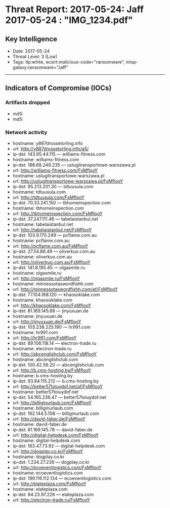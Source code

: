 # Threat Report: 2017-05-24: Jaff 2017-05-24 : "IMG_1234.pdf"


## Key Intelligence
* Date: 2017-05-24
* Threat Level: 3 (Low)
* Tags: tlp:white, ecsirt:malicious-code="ransomware", misp-galaxy:ransomware="Jaff"

---

## Indicators of Compromise (IOCs)
### Artifacts dropped
* md5: <md5>
* md5: <md5>

### Network activity
* hostname: y887drossetorling.info
* url: http://y887drossetorling.info/a5/
* ip-dst: 143.95.44.115 — williams-fitness.com
* hostname: williams-fitness.com
* ip-dst: 188.68.249.235 — uslugitransportowe-warszawa.pl
* url: http://williams-fitness.com/FsMflooY
* hostname: uslugitransportowe-warszawa.pl
* url: http://uslugitransportowe-warszawa.pl/FsMflooY
* ip-dst: 95.213.201.30 — tdtuusula.com
* hostname: tdtuusula.com
* url: http://tdtuusula.com/FsMflooY
* ip-dst: 70.33.241.150 — tbhomeinspection.com
* hostname: tbhomeinspection.com
* url: http://tbhomeinspection.com/FsMflooY
* ip-dst: 37.247.111.46 — tabelaistanbul.net
* hostname: tabelaistanbul.net
* url: http://tabelaistanbul.net/FsMflooY
* ip-dst: 103.9.170.249 — pcflame.com.au
* hostname: pcflame.com.au
* url: http://pcflame.com.au/FsMflooY
* ip-dst: 27.54.86.49 — oliverkuo.com.au
* hostname: oliverkuo.com.au
* url: http://oliverkuo.com.au/FsMflooY
* ip-dst: 141.8.195.45 — olgasmile.ru
* hostname: olgasmile.ru
* url: http://olgasmile.ru/FsMflooY
* hostname: minnessotaswordfishh.com
* url: http://minnessotaswordfishh.com/af/FsMflooY
* ip-dst: 77.104.168.120 — khaosoklake.com
* hostname: khaosoklake.com
* url: http://khaosoklake.com/FsMflooY
* ip-dst: 81.169.145.68 — jinyuxuan.de
* hostname: jinyuxuan.de
* url: http://jinyuxuan.de/FsMflooY
* ip-dst: 103.238.225.190 — hr991.com
* hostname: hr991.com
* url: http://hr991.com/FsMflooY
* ip-dst: 89.108.118.14 — electron-trade.ru
* hostname: electron-trade.ru
* url: http://abcenglishclub.com/FsMflooY
* hostname: abcenglishclub.com
* ip-dst: 100.42.56.20 — abcenglishclub.com
* url: http://b.cms-hosting.by/FsMflooY
* hostname: b.cms-hosting.by
* ip-dst: 93.84.115.212 — b.cms-hosting.by
* url: http://better57toiuydof.net/af/FsMflooY
* hostname: better57toiuydof.net
* ip-dst: 54.165.236.47 — better57toiuydof.net
* url: http://billiginurlaub.com/FsMflooY
* hostname: billiginurlaub.com
* ip-dst: 162.144.5.108 — billiginurlaub.com
* url: http://david-faber.de/FsMflooY
* hostname: david-faber.de
* ip-dst: 81.169.145.78 — david-faber.de
* url: http://digital-helpdesk.com/FsMflooY
* hostname: digital-helpdesk.com
* ip-dst: 163.47.73.92 — digital-helpdesk.com
* url: http://dogplay.co.kr/FsMflooY
* hostname: dogplay.co.kr
* ip-dst: 1.234.27.239 — dogplay.co.kr
* url: http://ecoeventlogistics.com/FsMflooY
* hostname: ecoeventlogistics.com
* ip-dst: 199.116.112.134 — ecoeventlogistics.com
* url: http://elateplaza.com/FsMflooY
* hostname: elateplaza.com
* ip-dst: 94.23.97.226 — elateplaza.com
* url: http://electron-trade.ru/FsMflooY
